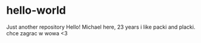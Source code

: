 # hello-world
Just another repository
Hello!
Michael here, 23 years i like packi and placki.
chce zagrac w wowa <3 
